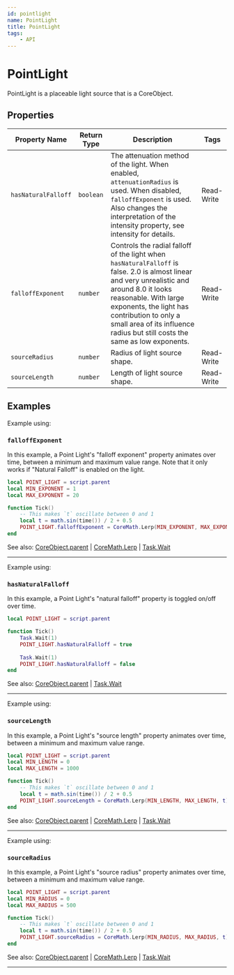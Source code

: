 ```yaml
---
id: pointlight
name: PointLight
title: PointLight
tags:
    - API
---
```


# PointLight

PointLight is a placeable light source that is a CoreObject.

## Properties

| Property Name | Return Type | Description | Tags |
| -------- | ----------- | ----------- | ---- |
| `hasNaturalFalloff` | `boolean` | The attenuation method of the light. When enabled, `attenuationRadius` is used. When disabled, `falloffExponent` is used. Also changes the interpretation of the intensity property, see intensity for details. | Read-Write |
| `falloffExponent` | `number` | Controls the radial falloff of the light when `hasNaturalFalloff` is false. 2.0 is almost linear and very unrealistic and around 8.0 it looks reasonable. With large exponents, the light has contribution to only a small area of its influence radius but still costs the same as low exponents. | Read-Write |
| `sourceRadius` | `number` | Radius of light source shape. | Read-Write |
| `sourceLength` | `number` | Length of light source shape. | Read-Write |

## Examples

Example using:

### `falloffExponent`

In this example, a Point Light's "falloff exponent" property animates over time, between a minimum and maximum value range. Note that it only works if "Natural Falloff" is enabled on the light.

```lua
local POINT_LIGHT = script.parent
local MIN_EXPONENT = 1
local MAX_EXPONENT = 20

function Tick()
    -- This makes `t` oscillate between 0 and 1
    local t = math.sin(time()) / 2 + 0.5
    POINT_LIGHT.falloffExponent = CoreMath.Lerp(MIN_EXPONENT, MAX_EXPONENT, t)
end
```

See also: [CoreObject.parent](coreobject.md) | [CoreMath.Lerp](coremath.md) | [Task.Wait](task.md)

---

Example using:

### `hasNaturalFalloff`

In this example, a Point Light's "natural falloff" property is toggled on/off over time.

```lua
local POINT_LIGHT = script.parent

function Tick()
    Task.Wait(1)
    POINT_LIGHT.hasNaturalFalloff = true
    
    Task.Wait(1)
    POINT_LIGHT.hasNaturalFalloff = false
end
```

See also: [CoreObject.parent](coreobject.md) | [Task.Wait](task.md)

---

Example using:

### `sourceLength`

In this example, a Point Light's "source length" property animates over time, between a minimum and maximum value range.

```lua
local POINT_LIGHT = script.parent
local MIN_LENGTH = 0
local MAX_LENGTH = 1000

function Tick()
    -- This makes `t` oscillate between 0 and 1
    local t = math.sin(time()) / 2 + 0.5
    POINT_LIGHT.sourceLength = CoreMath.Lerp(MIN_LENGTH, MAX_LENGTH, t)
end
```

See also: [CoreObject.parent](coreobject.md) | [CoreMath.Lerp](coremath.md) | [Task.Wait](task.md)

---

Example using:

### `sourceRadius`

In this example, a Point Light's "source radius" property animates over time, between a minimum and maximum value range.

```lua
local POINT_LIGHT = script.parent
local MIN_RADIUS = 0
local MAX_RADIUS = 500

function Tick()
    -- This makes `t` oscillate between 0 and 1
    local t = math.sin(time()) / 2 + 0.5
    POINT_LIGHT.sourceRadius = CoreMath.Lerp(MIN_RADIUS, MAX_RADIUS, t)
end
```

See also: [CoreObject.parent](coreobject.md) | [CoreMath.Lerp](coremath.md) | [Task.Wait](task.md)

---
